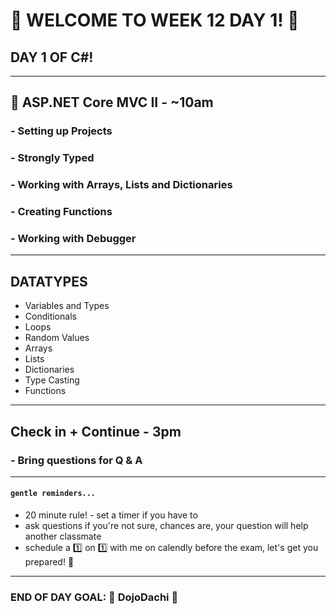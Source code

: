 # :tada: WELCOME TO WEEK 12 DAY 1! :tada:

## DAY 1 OF C#!

---

## :school_satchel: ASP.NET Core MVC II - ~10am

### - Setting up Projects

### - Strongly Typed

### - Working with Arrays, Lists and Dictionaries

### - Creating Functions

### - Working with Debugger

---

## DATATYPES

- Variables and Types
- Conditionals
- Loops
- Random Values
- Arrays
- Lists
- Dictionaries
- Type Casting
- Functions

---

## Check in + Continue - 3pm

### - Bring questions for Q & A

---

#### `gentle reminders...`

- 20 minute rule! - set a timer if you have to
- ask questions if you're not sure, chances are, your question will help another classmate
- schedule a :one: on :one: with me on calendly before the exam, let's get you prepared! :muscle:

---

### END OF DAY GOAL: :sparkler: DojoDachi :sparkler:
